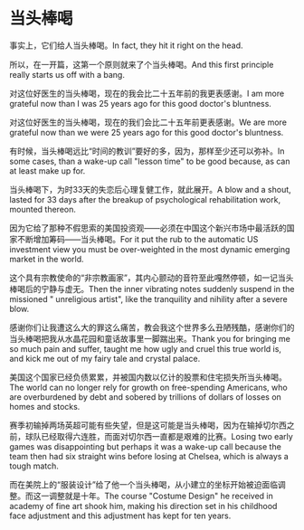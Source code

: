# 当头棒喝

<p><span class="chinese">事实上，它们给人当头棒喝。</span><span class="english">In fact, they hit it right on the head.</span></p>

<p><span class="chinese">所以，在一开篇，这第一个原则就来了个当头棒喝。</span><span class="english">And this first principle really starts us off with a bang.</span></p>

<p><span class="chinese">对这位好医生的当头棒喝，现在的我会比二十五年前的我更表感谢。</span><span class="english">I am more grateful now than I was 25 years ago for this good doctor's bluntness.</span></p>

<p><span class="chinese">对这位好医生的当头棒喝，现在的我们会比二十五年前更表感谢。</span><span class="english">We are more grateful now than we were 25 years ago for this good doctor's bluntness.</span></p>

<p><span class="chinese">有时候，当头棒喝远比“时间的教训”要好的多，因为，那样至少还可以弥补。</span><span class="english">In some cases, than a wake-up call "lesson time" to be good because, as can at least make up for.</span></p>

<p><span class="chinese">当头棒喝下，为时33天的失恋后心理复健工作，就此展开。</span><span class="english">A blow and a shout, lasted for 33 days after the breakup of psychological rehabilitation work, mounted thereon.</span></p>

<p><span class="chinese">因为它给了那种不假思索的美国投资观——必须在中国这个新兴市场中最活跃的国家不断增加筹码——当头棒喝。</span><span class="english">For it put the rub to the automatic US investment view you must be over-weighted in the most dynamic emerging market in the world.</span></p>

<p><span class="chinese">这个具有宗教使命的“非宗教画家”，其内心颤动的音符至此嘎然停顿，如一记当头棒喝后的宁静与虚无。</span><span class="english">Then the inner vibrating notes suddenly suspend in the missioned " unreligious artist", like the tranquility and nihility after a severe blow.</span></p>

<p><span class="chinese">感谢你们让我遭这么大的罪这么痛苦，教会我这个世界多么丑陋残酷，感谢你们的当头棒喝把我从水晶花园和童话故事里一脚踹出来。</span><span class="english">Thank you for bringing me so much pain and suffer, taught me how ugly and cruel this true world is, and kick me out of my fairy tale and crystal palace.</span></p>

<p><span class="chinese">美国这个国家已经负债累累，并被国内数以亿计的股票和住宅损失所当头棒喝。</span><span class="english">The world can no longer rely for growth on free-spending Americans, who are overburdened by debt and sobered by trillions of dollars of losses on homes and stocks.</span></p>

<p><span class="chinese">赛季初输掉两场英超可能有些失望，但是这可能是当头棒喝，因为在输掉切尔西之前，球队已经取得六连胜，而面对切尔西一直都是艰难的比赛。</span><span class="english">Losing two early games was disappointing but perhaps it was a wake-up call because the team then had six straight wins before losing at Chelsea, which is always a tough match.</span></p>

<p><span class="chinese">而在美院上的“服装设计”给了他一个当头棒喝，从小建立的坐标开始被迫面临调整。而这一调整就是十年。</span><span class="english">The course "Costume Design" he received in academy of fine art shook him, making his direction set in his childhood face adjustment and this adjustment has kept for ten years.</span></p>

